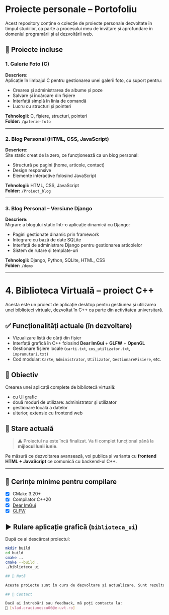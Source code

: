 # Proiecte personale – Portofoliu

Acest repository conține o colecție de proiecte personale dezvoltate în timpul studiilor, ca parte a procesului meu de învățare și aprofundare în domeniul programării și al dezvoltării web.

## 📂 Proiecte incluse

### 1. Galerie Foto (C)

**Descriere:**  
Aplicație în limbajul C pentru gestionarea unei galerii foto, cu suport pentru:
- Crearea și administrarea de albume și poze
- Salvare și încărcare din fișiere
- Interfață simplă în linia de comandă
- Lucru cu structuri și pointeri

**Tehnologii:** C, fișiere, structuri, pointeri  
**Folder:** `/galerie-foto`

---

### 2. Blog Personal (HTML, CSS, JavaScript)

**Descriere:**  
Site static creat de la zero, ce funcționează ca un blog personal:
- Structură pe pagini (home, articole, contact)
- Design responsive
- Elemente interactive folosind JavaScript

**Tehnologii:** HTML, CSS, JavaScript  
**Folder:** `/Proiect_blog`

---

### 3. Blog Personal – Versiune Django

**Descriere:**  
Migrare a blogului static într-o aplicație dinamică cu Django:
- Pagini gestionate dinamic prin framework
- Integrare cu bază de date SQLite
- Interfață de administrare Django pentru gestionarea articolelor
- Sistem de rutare și template-uri

**Tehnologii:** Django, Python, SQLite, HTML, CSS  
**Folder:** `/demo`

---

# 4. Biblioteca Virtuală – proiect C++

Acesta este un proiect de aplicație desktop pentru gestiunea și utilizarea unei biblioteci virtuale, dezvoltat în C++ ca parte din activitatea universitară.

## ✅ Funcționalități actuale (în dezvoltare)
- Vizualizare listă de cărți din fișier
- Interfață grafică în C++ folosind **Dear ImGui** + **GLFW** + **OpenGL**
- Gestionare fișiere locale (`carti.txt`, `cos_utilizator.txt`, `imprumuturi.txt`)
- Cod modular: `Carte`, `Administrator`, `Utilizator`, `GestionareFisiere`, etc.

## 🧭 Obiectiv
Crearea unei aplicații complete de bibliotecă virtuală:
- cu UI grafic
- două moduri de utilizare: administrator și utilizator
- gestionare locală a datelor
- ulterior, extensie cu frontend web

## 🚧 Stare actuală

> ⚠️ Proiectul nu este încă finalizat. Va fi complet funcțional până la **mijlocul lunii iunie**.

Pe măsură ce dezvoltarea avansează, voi publica și varianta cu **frontend HTML + JavaScript** ce comunică cu backend-ul C++.

---

## 🔧 Cerințe minime pentru compilare

- [x] CMake 3.20+
- [x] Compilator C++20
- [x] [Dear ImGui](https://github.com/ocornut/imgui)
- [x] [GLFW](https://github.com/glfw/glfw)

## ▶️ Rulare aplicație grafică (`biblioteca_ui`)

După ce ai descărcat proiectul:

```bash
mkdir build
cd build
cmake ..
cmake --build .
./biblioteca_ui

## 📌 Notă

Aceste proiecte sunt în curs de dezvoltare și actualizare. Sunt rezultatul autodidactismului și pasiunii pentru programare, și nu reprezintă aplicații de producție.

## 🔗 Contact

Dacă ai întrebări sau feedback, mă poți contacta la:  
📧 [vlad.craciunescu06@e-uvt.ro]

